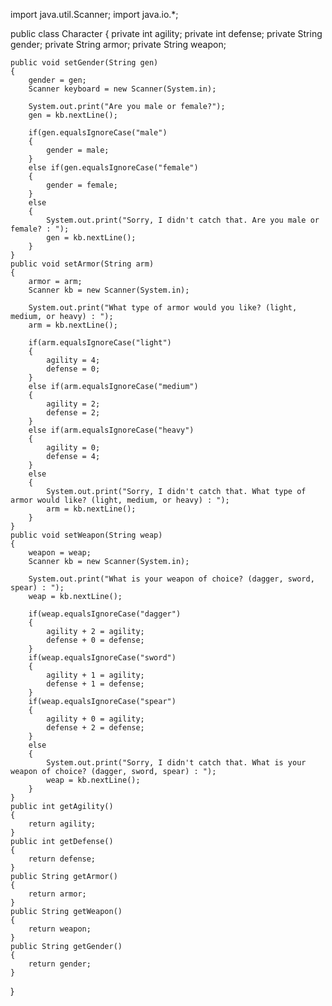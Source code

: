 import java.util.Scanner;
import java.io.*;

public class Character
{
	private int agility;
	private int defense;
	private String gender;
	private String armor;
	private String weapon;
	
	public void setGender(String gen)
	{	
		gender = gen;
		Scanner keyboard = new Scanner(System.in);
		
		System.out.print("Are you male or female?");
		gen = kb.nextLine();
		
		if(gen.equalsIgnoreCase("male")
		{
			gender = male;
		}
		else if(gen.equalsIgnoreCase("female")
		{
			gender = female;
		}
		else
		{
			System.out.print("Sorry, I didn't catch that. Are you male or female? : ");
			gen = kb.nextLine();
		}
	}
	public void setArmor(String arm)
	{	
		armor = arm;
		Scanner kb = new Scanner(System.in);
		
		System.out.print("What type of armor would you like? (light, medium, or heavy) : ");
		arm = kb.nextLine();
		
		if(arm.equalsIgnoreCase("light")
		{
			agility = 4;
			defense = 0;
		}
		else if(arm.equalsIgnoreCase("medium")
		{
			agility = 2;
			defense = 2;
		}
		else if(arm.equalsIgnoreCase("heavy")
		{
			agility = 0;
			defense = 4;
		}
		else
		{
			System.out.print("Sorry, I didn't catch that. What type of armor would like? (light, medium, or heavy) : ");
			arm = kb.nextLine();
		}
	}
	public void setWeapon(String weap)
	{	
		weapon = weap;
		Scanner kb = new Scanner(System.in);
		
		System.out.print("What is your weapon of choice? (dagger, sword, spear) : ");
		weap = kb.nextLine();
		
		if(weap.equalsIgnoreCase("dagger")
		{
			agility + 2 = agility;
			defense + 0 = defense;
		}
		if(weap.equalsIgnoreCase("sword")
		{
			agility + 1 = agility;
			defense + 1 = defense;
		}
		if(weap.equalsIgnoreCase("spear")
		{
			agility + 0 = agility;
			defense + 2 = defense;
		}
		else
		{
			System.out.print("Sorry, I didn't catch that. What is your weapon of choice? (dagger, sword, spear) : ");
			weap = kb.nextLine();
		}
	}
	public int getAgility()
	{
		return agility;
	}
	public int getDefense()
	{
		return defense;
	}
	public String getArmor()
	{
		return armor;
	}
	public String getWeapon()
	{
		return weapon;
	}
	public String getGender()
	{
		return gender;
	}
}
